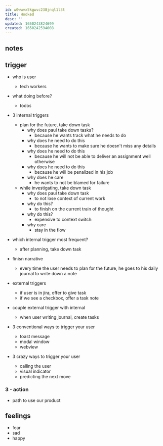 ```yaml
---
id: w0wwvx5kgwvc238jnql1l3t
title: Hooked
desc: ''
updated: 1650243824699
created: 1650242594008
---
```


## notes
## trigger

- who is user
    - tech workers
- what doing before?
    - todos
- 3 internal triggers
    - plan for the future, take down task
        - why does paul take down tasks?
            - because he wants track what he needs to do
        - why does he need to do this
            - because he wants to make sure he doesn't miss any details
        - why does he need to do this
            - because he will not be able to deliver an assignment well otherwise
        - why does he need to do this
            - because he will be penalized in his job
        - why does he care
            - he wants to not be blamed for failure
    - while investigating, take down task
        - why does paul take down task
            - to not lose context of current work
        - why do this?
            - to finish on the current train of thought
        - why do this?
            - expensive to context switch
        - why care
            - stay in the flow

- which internal trigger most frequent?
    - after planning, take down task
- finisn narrative
    - every time the user needs to plan for the future, he goes to his daily journal to write down a note
- external triggers
    - if user is in jira, offer to give task
    - if we see a checkbox, offer a task note
- couple external trigger with internal
    - when user writing journal, create tasks
- 3 conventional ways to trigger your user
    - toast message
    - modal window
    - webview
- 3 crazy ways to trigger your user
    - calling the user
    - visual indicator
    - predicting the next move

### 3 - action
- path to use our product
    

## feelings
- fear
- sad
- happy
        
